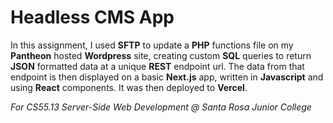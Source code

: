 # Headless CMS App
In this assignment,
I used **SFTP** to update a **PHP** functions file
on my **Pantheon** hosted **Wordpress** site,
creating custom **SQL** queries to return **JSON** formatted data at a unique **REST** endpoint url.
The data from that endpoint is then displayed on a basic **Next.js** app,
written in **Javascript** and using **React** components.
It was then deployed to **Vercel**.

*For CS55.13 Server-Side Web Development @ Santa Rosa Junior College*